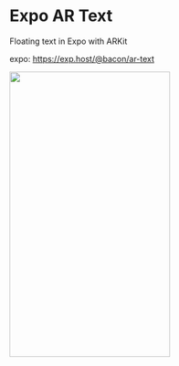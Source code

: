 # Expo AR Text
Floating text in Expo with ARKit

expo: https://exp.host/@bacon/ar-text

<img src="./demo.gif" width="281" height="500" />
